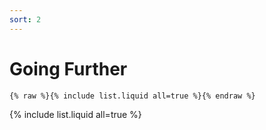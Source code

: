 ```yaml
---
sort: 2
---
```


# Going Further

```
{% raw %}{% include list.liquid all=true %}{% endraw %}
```
{% include list.liquid all=true %}
